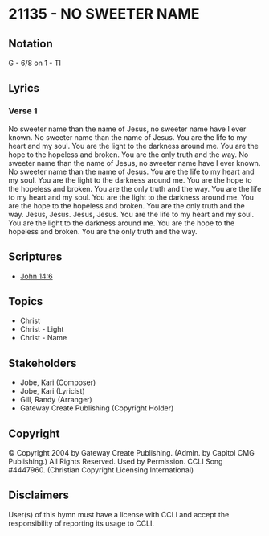 # 21135 - NO SWEETER NAME

## Notation

G - 6/8 on 1 - TI

## Lyrics

### Verse 1

No sweeter name than the name of Jesus, no sweeter name have I ever known. No sweeter name than the name of Jesus. You are the life to my heart and my soul. You are the light to the darkness around me. You are the hope to the hopeless and broken. You are the only truth and the way. No sweeter name than the name of Jesus, no sweeter name have I ever known. No sweeter name than the name of Jesus. You are the life to my heart and my soul. You are the light to the darkness around me. You are the hope to the hopeless and broken. You are the only truth and the way. You are the life to my heart and my soul. You are the light to the darkness around me. You are the hope to the hopeless and broken. You are the only truth and the way. Jesus, Jesus. Jesus, Jesus. You are the life to my heart and my soul. You are the light to the darkness around me. You are the hope to the hopeless and broken. You are the only truth and the way.
  


## Scriptures

- [John 14:6](https://www.biblegateway.com/passage/?search=John%2014%3A6)

## Topics

- Christ
- Christ - Light
- Christ - Name

## Stakeholders

- Jobe, Kari (Composer)
- Jobe, Kari (Lyricist)
- Gill, Randy (Arranger)
- Gateway Create Publishing (Copyright Holder)

## Copyright

© Copyright 2004 by Gateway Create Publishing. (Admin. by Capitol CMG Publishing.) All Rights Reserved. Used by Permission. CCLI Song #4447960.
(Christian Copyright Licensing International)

## Disclaimers

User(s) of this hymn must have a license with CCLI and accept the responsibility of reporting its usage to CCLI.

